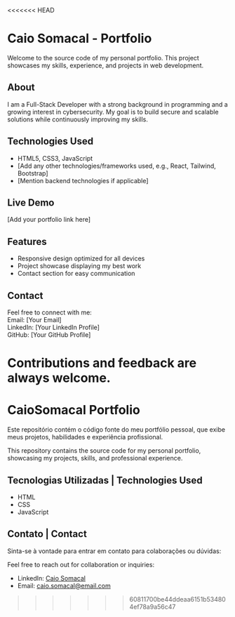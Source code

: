 <<<<<<< HEAD
# Caio Somacal - Portfolio

Welcome to the source code of my personal portfolio. This project showcases my skills, experience, and projects in web development.

## About
I am a Full-Stack Developer with a strong background in programming and a growing interest in cybersecurity. My goal is to build secure and scalable solutions while continuously improving my skills.

## Technologies Used
- HTML5, CSS3, JavaScript  
- [Add any other technologies/frameworks used, e.g., React, Tailwind, Bootstrap]  
- [Mention backend technologies if applicable]  

## Live Demo
[Add your portfolio link here]

## Features
- Responsive design optimized for all devices  
- Project showcase displaying my best work  
- Contact section for easy communication  

## Contact
Feel free to connect with me:  
Email: [Your Email]  
LinkedIn: [Your LinkedIn Profile]  
GitHub: [Your GitHub Profile]  

Contributions and feedback are always welcome.
=======
# CaioSomacal Portfolio

Este repositório contém o código fonte do meu portfólio pessoal, que exibe meus projetos, habilidades e experiência profissional.

This repository contains the source code for my personal portfolio, showcasing my projects, skills, and professional experience.

## Tecnologias Utilizadas | Technologies Used

- HTML
- CSS
- JavaScript

## Contato | Contact

Sinta-se à vontade para entrar em contato para colaborações ou dúvidas:

Feel free to reach out for collaboration or inquiries:

- LinkedIn: [Caio Somacal](https://www.linkedin.com/in/caio-somacal/)
- Email: caio.somacal@email.com
>>>>>>> 60811700be44ddeaa6151b534804ef78a9a56c47
